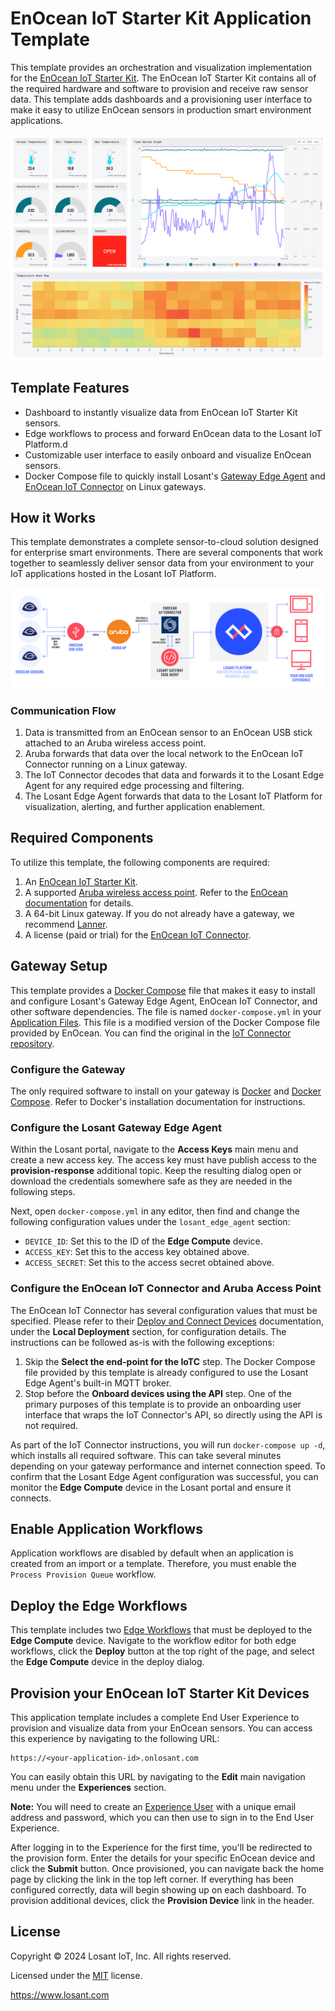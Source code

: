# EnOcean IoT Starter Kit Application Template
This template provides an orchestration and visualization implementation for the [EnOcean IoT Starter Kit](https://www.enocean.com/en/applications/iot-solutions/). The EnOcean IoT Starter Kit contains all of the required hardware and software to provision and receive raw sensor data. This template adds dashboards and a provisioning user interface to make it easy to utilize EnOcean sensors in production smart environment applications.

![EnOcean Dashboard](./enocean-dashboard.png)

## Template Features

* Dashboard to instantly visualize data from EnOcean IoT Starter Kit sensors.
* Edge workflows to process and forward EnOcean data to the Losant IoT Platform.d
* Customizable user interface to easily onboard and visualize EnOcean sensors.
* Docker Compose file to quickly install Losant's [Gateway Edge Agent](https://docs.losant.com/edge-compute/gateway-edge-agent/installation/) and [EnOcean IoT Connector](https://iot.enocean.com/) on Linux gateways.

## How it Works

This template demonstrates a complete sensor-to-cloud solution designed for enterprise smart environments. There are several components that work together to seamlessly deliver sensor data from your environment to your IoT applications hosted in the Losant IoT Platform.

![EnOcean and Losant Communication Diagram](./enocean-losant-diagram.png)

### Communication Flow

1. Data is transmitted from an EnOcean sensor to an EnOcean USB stick attached to an Aruba wireless access point.
1. Aruba forwards that data over the local network to the EnOcean IoT Connector running on a Linux gateway.
1. The IoT Connector decodes that data and forwards it to the Losant Edge Agent for any required edge processing and filtering.
1. The Losant Edge Agent forwards that data to the Losant IoT Platform for visualization, alerting, and further application enablement.

## Required Components

To utilize this template, the following components are required:

1. An [EnOcean IoT Starter Kit](https://www.enocean.com/en/applications/iot-solutions/).
1. A supported [Aruba wireless access point](https://www.arubanetworks.com/products/wireless/access-points/). Refer to the [EnOcean documentation](https://iotconnector-docs.readthedocs.io/en/latest/setup-aruba-ap/) for details.
1. A 64-bit Linux gateway. If you do not already have a gateway, we recommend [Lanner](https://www.lanner-america.com/bundle-solutions/losant/).
1. A license (paid or trial) for the [EnOcean IoT Connector](https://iot.enocean.com/).

## Gateway Setup

This template provides a [Docker Compose](https://docs.docker.com/compose/compose-file/) file that makes it easy to install and configure Losant's Gateway Edge Agent, EnOcean IoT Connector, and other software dependencies. The file is named `docker-compose.yml` in your [Application Files](https://docs.losant.com/applications/files/). This file is a modified version of the Docker Compose file provided by EnOcean. You can find the original in the [IoT Connector repository](https://bitbucket.org/enocean-cloud/iotconnector-docs/src/master/deploy/local_deployment/docker-compose.yml).

### Configure the Gateway

The only required software to install on your gateway is [Docker](https://docs.docker.com/get-docker/) and [Docker Compose](https://docs.docker.com/compose/install/). Refer to Docker's installation documentation for instructions.

### Configure the Losant Gateway Edge Agent

Within the Losant portal, navigate to the **Access Keys** main menu and create a new access key. The access key must have publish access to the **provision-response** additional topic. Keep the resulting dialog open or download the credentials somewhere safe as they are needed in the following steps.

Next, open `docker-compose.yml` in any editor, then find and change the following configuration values under the `losant_edge_agent` section:

* `DEVICE_ID`: Set this to the ID of the **Edge Compute** device.
* `ACCESS_KEY`: Set this to the access key obtained above.
* `ACCESS_SECRET`: Set this to the access secret obtained above.

### Configure the EnOcean IoT Connector and Aruba Access Point

The EnOcean IoT Connector has several configuration values that must be specified. Please refer to their [Deploy and Connect Devices](https://iotconnector-docs.readthedocs.io/en/latest/deploy-the-iotc/) documentation, under the **Local Deployment** section, for configuration details. The instructions can be followed as-is with the following exceptions:

1. Skip the **Select the end-point for the IoTC** step. The Docker Compose file provided by this template is already configured to use the Losant Edge Agent's built-in MQTT broker.
1. Stop before the **Onboard devices using the API** step. One of the primary purposes of this template is to provide an onboarding user interface that wraps the IoT Connector's API, so directly using the API is not required.

As part of the IoT Connector instructions, you will run `docker-compose up -d`, which installs all required software. This can take several minutes depending on your gateway performance and internet connection speed. To confirm that the Losant Edge Agent configuration was successful, you can monitor the **Edge Compute** device in the Losant portal and ensure it connects.

## Enable Application Workflows

Application workflows are disabled by default when an application is created from an import or a template. Therefore, you must enable the `Process Provision Queue` workflow.

## Deploy the Edge Workflows

This template includes two [Edge Workflows](https://docs.losant.com/workflows/edge-workflows/) that must be deployed to the **Edge Compute** device. Navigate to the workflow editor for both edge workflows, click the **Deploy** button at the top right of the page, and select the **Edge Compute** device in the deploy dialog.

## Provision your EnOcean IoT Starter Kit Devices

This application template includes a complete End User Experience to provision and visualize data from your EnOcean sensors. You can access this experience by navigating to the following URL:

```
https://<your-application-id>.onlosant.com
```

You can easily obtain this URL by navigating to the **Edit** main navigation menu under the **Experiences** section.

**Note:** You will need to create an [Experience User](https://docs.losant.com/experiences/users/) with a unique email address and password, which you can then use to sign in to the End User Experience.

After logging in to the Experience for the first time, you'll be redirected to the provision form. Enter the details for your specific EnOcean device and click the **Submit** button. Once provisioned, you can navigate back the home page by clicking the link in the top left corner. If everything has been configured correctly, data will begin showing up on each dashboard. To provision additional devices, click the **Provision Device** link in the header.

## License

Copyright &copy; 2024 Losant IoT, Inc. All rights reserved.

Licensed under the [MIT](https://github.com/Losant/losant-templates/blob/master/LICENSE.txt) license.

https://www.losant.com